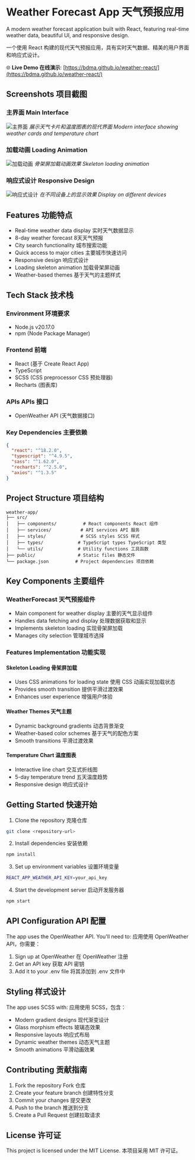 # Weather Forecast App 天气预报应用

A modern weather forecast application built with React, featuring real-time weather data, beautiful UI, and responsive design.

一个使用 React 构建的现代天气预报应用，具有实时天气数据、精美的用户界面和响应式设计。

🌐 **Live Demo 在线演示**: [https://bdma.github.io/weather-react/](https://bdma.github.io/weather-react/)

## Screenshots 项目截图

### 主界面 Main Interface
![主界面](screenshots/main.png)
*展示天气卡片和温度图表的现代界面 Modern interface showing weather cards and temperature chart*


### 加载动画 Loading Animation
![加载动画](screenshots/loading.png)
*骨架屏加载动画效果 Skeleton loading animation*

### 响应式设计 Responsive Design
![响应式设计](screenshots/responsive.png)
*在不同设备上的显示效果 Display on different devices*

## Features 功能特点

- Real-time weather data display 实时天气数据显示
- 8-day weather forecast 8天天气预报
- City search functionality 城市搜索功能
- Quick access to major cities 主要城市快速访问
- Responsive design 响应式设计
- Loading skeleton animation 加载骨架屏动画
- Weather-based themes 基于天气的主题样式

## Tech Stack 技术栈

### Environment 环境要求
- Node.js v20.17.0
- npm (Node Package Manager)

### Frontend 前端
- React (基于 Create React App)
- TypeScript
- SCSS (CSS preprocessor CSS 预处理器)
- Recharts (图表库)

### APIs APIs 接口
- OpenWeather API (天气数据接口)

### Key Dependencies 主要依赖
```json
{
  "react": "^18.2.0",
  "typescript": "^4.9.5",
  "sass": "^1.62.0",
  "recharts": "^2.5.0",
  "axios": "^1.3.5"
}
```

## Project Structure 项目结构

```
weather-app/
├── src/
│   ├── components/          # React components React 组件
│   ├── services/           # API services API 服务
│   ├── styles/             # SCSS styles SCSS 样式
│   ├── types/             # TypeScript types TypeScript 类型
│   └── utils/             # Utility functions 工具函数
├── public/                # Static files 静态文件
└── package.json          # Project dependencies 项目依赖
```

## Key Components 主要组件

### WeatherForecast 天气预报组件
- Main component for weather display 主要的天气显示组件
- Handles data fetching and display 处理数据获取和显示
- Implements skeleton loading 实现骨架屏加载
- Manages city selection 管理城市选择

### Features Implementation 功能实现

#### Skeleton Loading 骨架屏加载
- Uses CSS animations for loading state 使用 CSS 动画实现加载状态
- Provides smooth transition 提供平滑过渡效果
- Enhances user experience 增强用户体验

#### Weather Themes 天气主题
- Dynamic background gradients 动态背景渐变
- Weather-based color schemes 基于天气的配色方案
- Smooth transitions 平滑过渡效果

#### Temperature Chart 温度图表
- Interactive line chart 交互式折线图
- 5-day temperature trend 五天温度趋势
- Responsive design 响应式设计

## Getting Started 快速开始

1. Clone the repository 克隆仓库
```bash
git clone <repository-url>
```

2. Install dependencies 安装依赖
```bash
npm install
```

3. Set up environment variables 设置环境变量
```bash
REACT_APP_WEATHER_API_KEY=your_api_key
```

4. Start the development server 启动开发服务器
```bash
npm start
```

## API Configuration API 配置

The app uses the OpenWeather API. You'll need to:
应用使用 OpenWeather API，你需要：

1. Sign up at OpenWeather 在 OpenWeather 注册
2. Get an API key 获取 API 密钥
3. Add it to your .env file 将其添加到 .env 文件中

## Styling 样式设计

The app uses SCSS with:
应用使用 SCSS，包含：

- Modern gradient designs 现代渐变设计
- Glass morphism effects 玻璃态效果
- Responsive layouts 响应式布局
- Dynamic weather themes 动态天气主题
- Smooth animations 平滑动画效果

## Contributing 贡献指南

1. Fork the repository Fork 仓库
2. Create your feature branch 创建特性分支
3. Commit your changes 提交更改
4. Push to the branch 推送到分支
5. Create a Pull Request 创建拉取请求

## License 许可证

This project is licensed under the MIT License.
本项目采用 MIT 许可证。
